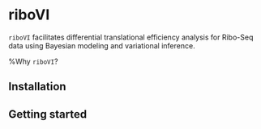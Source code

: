 # riboVI

`riboVI` facilitates differential translational efficiency analysis for 
Ribo-Seq data using Bayesian modeling and variational inference. 

%Why `riboVI`?

## Installation

## Getting started 


